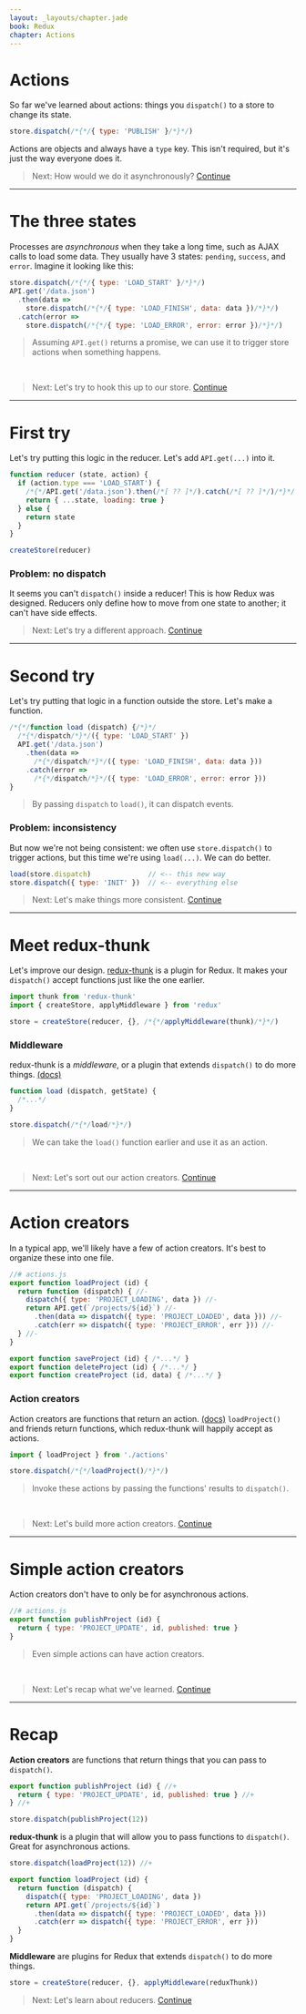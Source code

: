 ```yaml
---
layout: _layouts/chapter.jade
book: Redux
chapter: Actions
---
```


# Actions

So far we've learned about actions: things you `dispatch()` to a store to change its state.

```js
store.dispatch(/*{*/{ type: 'PUBLISH' }/*}*/)
```

Actions are objects and always have a `type` key. This isn't required, but it's just the way everyone does it.

> Next: How would we do it asynchronously? [Continue](#next)


---

# The three states

Processes are *asynchronous* when they take a long time, such as AJAX calls to load some data. They usually have 3 states: `pending`, `success`, and `error`. Imagine it looking like this:

```js
store.dispatch(/*{*/{ type: 'LOAD_START' }/*}*/)
API.get('/data.json')
  .then(data =>
    store.dispatch(/*{*/{ type: 'LOAD_FINISH', data: data })/*}*/)
  .catch(error =>
    store.dispatch(/*{*/{ type: 'LOAD_ERROR', error: error })/*}*/)
```

> Assuming `API.get()` returns a promise, we can use it to trigger store actions when something happens.

&nbsp;

> Next: Let's try to hook this up to our store. [Continue](#next)

---

# First try

Let's try putting this logic in the reducer. Let's add `API.get(...)` into it.

```js
function reducer (state, action) {
  if (action.type === 'LOAD_START') {
    /*{*/API.get('/data.json').then(/*[ ?? ]*/).catch(/*[ ?? ]*/)/*}*/
    return { ...state, loading: true }
  } else {
    return state
  }
}

createStore(reducer)
```

### Problem: no dispatch

It seems you can't `dispatch()` inside a reducer! This is how Redux was designed. Reducers only define how to move from one state to another; it can't have side effects.

> Next: Let's try a different approach. [Continue](#next)

---

# Second try

Let's try putting that logic in a function outside the store. Let's make a function.

```js
/*{*/function load (dispatch) {/*}*/
  /*{*/dispatch/*}*/({ type: 'LOAD_START' })
  API.get('/data.json')
    .then(data =>
      /*{*/dispatch/*}*/({ type: 'LOAD_FINISH', data: data }))
    .catch(error =>
      /*{*/dispatch/*}*/({ type: 'LOAD_ERROR', error: error }))
}
```

> By passing `dispatch` to `load()`, it can dispatch events.

### Problem: inconsistency

But now we're not being consistent: we often use `store.dispatch()` to trigger actions, but this time we're using `load(...)`. We can do better.

```js
load(store.dispatch)              // <-- this new way
store.dispatch({ type: 'INIT' })  // <-- everything else
  ```

> Next: Let's make things more consistent. [Continue](#next)

---

# Meet redux-thunk

Let's improve our design. [redux-thunk](https://www.npmjs.com/package/redux-thunk) is a plugin for Redux. It makes your `dispatch()` accept functions just like the one earlier.

```js
import thunk from 'redux-thunk'
import { createStore, applyMiddleware } from 'redux'

store = createStore(reducer, {}, /*{*/applyMiddleware(thunk)/*}*/)
```

### Middleware
redux-thunk is a *middleware*, or a plugin that extends `dispatch()` to do more things. [(docs)](http://redux.js.org/docs/api/applyMiddleware.html)

```js
function load (dispatch, getState) {
  /*...*/
}

store.dispatch(/*{*/load/*}*/)
```

> We can take the `load()` function earlier and use it as an action.

&nbsp;

> Next: Let's sort out our action creators. [Continue](#next)

---

# Action creators

In a typical app, we'll likely have a few of action creators. It's best to organize these into one file.

```js
//# actions.js
export function loadProject (id) {
  return function (dispatch) { //-
    dispatch({ type: 'PROJECT_LOADING', data }) //-
    return API.get(`/projects/${id}`) //-
      .then(data => dispatch({ type: 'PROJECT_LOADED', data })) //-
      .catch(err => dispatch({ type: 'PROJECT_ERROR', err })) //-
  } //-
}

export function saveProject (id) { /*...*/ }
export function deleteProject (id) { /*...*/ }
export function createProject (id, data) { /*...*/ }
```

### Action creators
Action creators are functions that return an action. [(docs)](http://redux.js.org/docs/basics/Actions.html) `loadProject()` and friends return functions, which redux-thunk will happily accept as actions.

```js
import { loadProject } from './actions'

store.dispatch(/*{*/loadProject()/*}*/)
```

> Invoke these actions by passing the functions' results to `dispatch()`.

&nbsp;

> Next: Let's build more action creators. [Continue](#next)

---

# Simple action creators

Action creators don't have to only be for asynchronous actions.

```js
//# actions.js
export function publishProject (id) {
  return { type: 'PROJECT_UPDATE', id, published: true }
}
```

> Even simple actions can have action creators.

&nbsp;

> Next: Let's recap what we've learned. [Continue](#next)

---

# Recap

**Action creators** are functions that return things that you can pass to `dispatch()`.

```js
export function publishProject (id) { //+
  return { type: 'PROJECT_UPDATE', id, published: true } //+
} //+

store.dispatch(publishProject(12))
```

**redux-thunk** is a plugin that will allow you to pass functions to `dispatch()`. Great for asynchronous actions.

```js
store.dispatch(loadProject(12)) //+

export function loadProject (id) {
  return function (dispatch) {
    dispatch({ type: 'PROJECT_LOADING', data })
    return API.get(`/projects/${id}`)
      .then(data => dispatch({ type: 'PROJECT_LOADED', data }))
      .catch(err => dispatch({ type: 'PROJECT_ERROR', err }))
  }
}
```

**Middleware** are plugins for Redux that extends `dispatch()` to do more things.

```js
store = createStore(reducer, {}, applyMiddleware(reduxThunk))
```

> Next: Let's learn about reducers. [Continue](../reducers/README.md)
